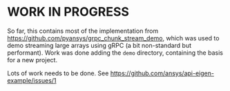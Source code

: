 # WORK IN PROGRESS

So far, this contains most of the implementation from https://github.com/pyansys/grpc_chunk_stream_demo, which was used to demo streaming large arrays using gRPC (a bit non-standard but performant). Work was done adding the `demo` directory, containing the basis for a new project.

Lots of work needs to be done. See https://github.com/ansys/api-eigen-example/issues/1

